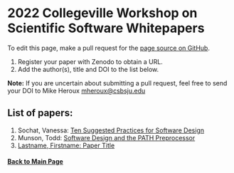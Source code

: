 # 2022 Collegeville Workshop on Scientific Software Whitepapers

To edit this page, make a pull request for the [page source on GitHub](https://github.com/Collegeville/CW22/blob/master/WorkshopResources/WhitePapers/WhitePaperList.md).  

1. Register your paper with Zenodo to obtain a URL.
1. Add the author(s), title and DOI to the list below.

**Note:** If you are uncertain about submitting a pull request, feel free to send your DOI to Mike Heroux <mheroux@csbsju.edu>



## List of papers:

1. Sochat, Vanessa: [Ten Suggested Practices for Software Design](https://zenodo.org/record/6577797)
2. Munson, Todd: [Software Design and the PATH Preprocessor](https://zenodo.org/record/7062329)
3. [Lastname, Firstname: Paper Title](URL-of-DOI)

#### [Back to Main Page](../../index.md)
